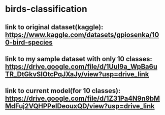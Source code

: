 # birds-classification
## link to original dataset(kaggle): https://www.kaggle.com/datasets/gpiosenka/100-bird-species
## link to my sample dataset with only 10 classes: https://drive.google.com/file/d/1Uul9a_WpBa6uTR_DtGkvSlOtcPqJXaJy/view?usp=drive_link
## link to current model(for 10 classes): https://drive.google.com/file/d/1Z31Pa4N9n9bMMdFuj2VQHPPelDeouxQD/view?usp=drive_link
